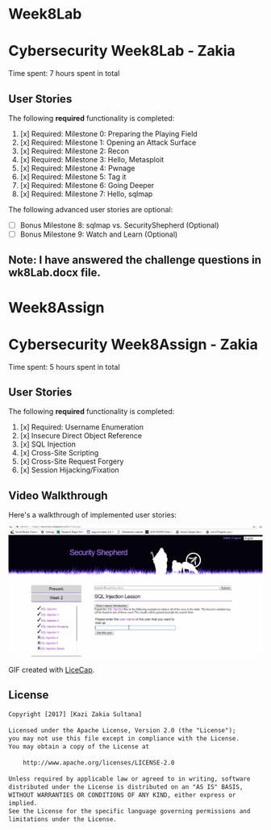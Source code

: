 # Week8Lab
# Cybersecurity Week8Lab - Zakia 

Time spent: 7 hours spent in total 

## User Stories

The following **required** functionality is completed:

1. [x]  Required: Milestone 0: Preparing the Playing Field
2. [x]  Required: Milestone 1: Opening an Attack Surface
3. [x]  Required: Milestone 2: Recon
4. [x]  Required: Milestone 3: Hello, Metasploit
5. [x]  Required: Milestone 4: Pwnage
6. [x]  Required: Milestone 5: Tag it
7. [x]  Required: Milestone 6: Going Deeper
8. [x]  Required: Milestone 7: Hello, sqlmap


The following advanced user stories are optional:

* [ ]  Bonus Milestone 8: sqlmap vs. SecurityShepherd (Optional)
* [ ]  Bonus Milestone 9: Watch and Learn (Optional)

## Note: I have answered the challenge questions in wk8Lab.docx file.

# Week8Assign
# Cybersecurity Week8Assign - Zakia 

Time spent: 5 hours spent in total 

## User Stories

The following **required** functionality is completed:

1. [x]  Required: Username Enumeration
2. [x]  Insecure Direct Object Reference
3. [x]  SQL Injection
4. [x]  Cross-Site Scripting
5. [x]  Cross-Site Request Forgery
6. [x]  Session Hijacking/Fixation


## Video Walkthrough

Here's a walkthrough of implemented user stories:

<img src='https://github.com/zakia00/Week2Lab/blob/master/week2.gif' title='Video Walkthrough of Week2 Lab' width='' alt='Video Walkthrough' />

GIF created with [LiceCap](http://www.cockos.com/licecap/).

## License

    Copyright [2017] [Kazi Zakia Sultana]

    Licensed under the Apache License, Version 2.0 (the "License");
    you may not use this file except in compliance with the License.
    You may obtain a copy of the License at

        http://www.apache.org/licenses/LICENSE-2.0

    Unless required by applicable law or agreed to in writing, software
    distributed under the License is distributed on an "AS IS" BASIS,
    WITHOUT WARRANTIES OR CONDITIONS OF ANY KIND, either express or implied.
    See the License for the specific language governing permissions and
    limitations under the License.
